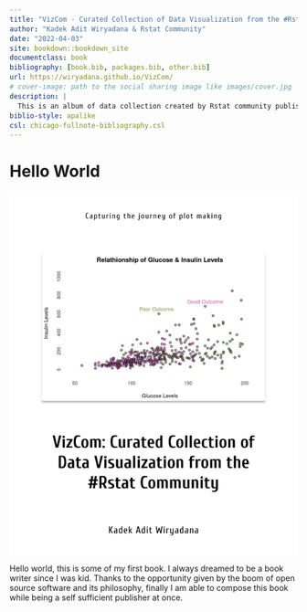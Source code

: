 ```yaml
--- 
title: "VizCom - Curated Collection of Data Visualization from the #Rstat Community"
author: "Kadek Adit Wiryadana & Rstat Community"
date: "2022-04-03"
site: bookdown::bookdown_site
documentclass: book
bibliography: [book.bib, packages.bib, other.bib]
url: https://wiryadana.github.io/VizCom/
# cover-image: path to the social sharing image like images/cover.jpg
description: |
  This is an album of data collection created by Rstat community published in various web and social media.
biblio-style: apalike
csl: chicago-fullnote-bibliography.csl
---
```


# Hello World

<img src="vizcom_cover.png" style="display: block; margin: auto;" />

Hello world, this is some of my first book. I always dreamed to be a book writer since I was kid. Thanks to the opportunity given by the boom of open source software and its philosophy, finally I am able to compose this book while being a self sufficient publisher at once.
 

